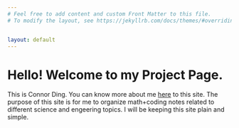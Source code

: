 ```yaml
---
# Feel free to add content and custom Front Matter to this file.
# To modify the layout, see https://jekyllrb.com/docs/themes/#overriding-theme-defaults


layout: default
---
```

# Hello! Welcome to my Project Page. 

This is Connor Ding. You can know more about me [here](https://www.czsding.com/) to this site. The purpose of this site is for me to organize math+coding notes related to different science and engeering topics. I will be keeping this site plain and simple. 